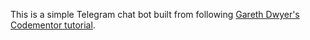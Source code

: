 This is a simple Telegram chat bot built from following [Gareth Dwyer's Codementor tutorial](https://www.codementor.io/garethdwyer/building-a-telegram-bot-using-python-part-1-goi5fncay). 
